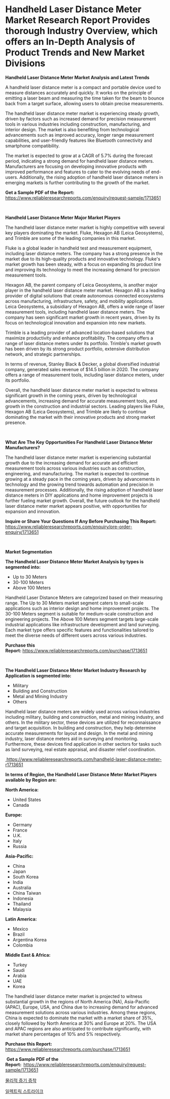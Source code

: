 <p><h1>Handheld Laser Distance Meter Market Research Report Provides thorough Industry Overview, which offers an In-Depth Analysis of Product Trends and New Market Divisions</h1></p><p><strong>Handheld Laser Distance Meter Market Analysis and Latest Trends</strong></p>
<p><p>A handheld laser distance meter is a compact and portable device used to measure distances accurately and quickly. It works on the principle of emitting a laser beam and measuring the time taken for the beam to bounce back from a target surface, allowing users to obtain precise measurements.</p><p>The handheld laser distance meter market is experiencing steady growth, driven by factors such as increased demand for precision measurement tools in various industries including construction, manufacturing, and interior design. The market is also benefiting from technological advancements such as improved accuracy, longer range measurement capabilities, and user-friendly features like Bluetooth connectivity and smartphone compatibility.</p><p>The market is expected to grow at a CAGR of 5.7% during the forecast period, indicating a strong demand for handheld laser distance meters. Manufacturers are focusing on developing innovative products with improved performance and features to cater to the evolving needs of end-users. Additionally, the rising adoption of handheld laser distance meters in emerging markets is further contributing to the growth of the market.</p></p>
<p><strong>Get a Sample PDF of the Report:&nbsp;</strong> <a href="https://www.reliableresearchreports.com/enquiry/request-sample/1713651">https://www.reliableresearchreports.com/enquiry/request-sample/1713651</a></p>
<p>&nbsp;</p>
<p><strong>Handheld Laser Distance Meter Major Market Players</strong></p>
<p><p>The handheld laser distance meter market is highly competitive with several key players dominating the market. Fluke, Hexagon AB (Leica Geosystems), and Trimble are some of the leading companies in this market.</p><p>Fluke is a global leader in handheld test and measurement equipment, including laser distance meters. The company has a strong presence in the market due to its high-quality products and innovative technology. Fluke's market growth has been steady, with a focus on expanding its product line and improving its technology to meet the increasing demand for precision measurement tools.</p><p>Hexagon AB, the parent company of Leica Geosystems, is another major player in the handheld laser distance meter market. Hexagon AB is a leading provider of digital solutions that create autonomous connected ecosystems across manufacturing, infrastructure, safety, and mobility applications. Leica Geosystems, a subsidiary of Hexagon AB, offers a wide range of laser measurement tools, including handheld laser distance meters. The company has seen significant market growth in recent years, driven by its focus on technological innovation and expansion into new markets.</p><p>Trimble is a leading provider of advanced location-based solutions that maximize productivity and enhance profitability. The company offers a range of laser distance meters under its portfolio. Trimble's market growth has been driven by its strong product portfolio, extensive distribution network, and strategic partnerships.</p><p>In terms of revenue, Stanley Black & Decker, a global diversified industrial company, generated sales revenue of $14.5 billion in 2020. The company offers a range of measurement tools, including laser distance meters, under its portfolio.</p><p>Overall, the handheld laser distance meter market is expected to witness significant growth in the coming years, driven by technological advancements, increasing demand for accurate measurement tools, and growth in the construction and industrial sectors. Leading players like Fluke, Hexagon AB (Leica Geosystems), and Trimble are likely to continue dominating the market with their innovative products and strong market presence.</p></p>
<p>&nbsp;</p>
<p><strong>What Are The Key Opportunities For Handheld Laser Distance Meter Manufacturers?</strong></p>
<p><p>The handheld laser distance meter market is experiencing substantial growth due to the increasing demand for accurate and efficient measurement tools across various industries such as construction, engineering, and manufacturing. The market is expected to continue growing at a steady pace in the coming years, driven by advancements in technology and the growing trend towards automation and precision in measurement processes. Additionally, the rising adoption of handheld laser distance meters in DIY applications and home improvement projects is further fueling market growth. Overall, the future outlook for the handheld laser distance meter market appears positive, with opportunities for expansion and innovation.</p></p>
<p><strong>Inquire or Share Your Questions If Any Before Purchasing This Report:</strong> <a href="https://www.reliableresearchreports.com/enquiry/pre-order-enquiry/1713651">https://www.reliableresearchreports.com/enquiry/pre-order-enquiry/1713651</a></p>
<p>&nbsp;</p>
<p><strong>Market Segmentation</strong></p>
<p><strong>The Handheld Laser Distance Meter Market Analysis by types is segmented into:</strong></p>
<p><ul><li>Up to 30 Meters</li><li>30-100 Meters</li><li>Above 100 Meters</li></ul></p>
<p><p>Handheld Laser Distance Meters are categorized based on their measuring range. The Up to 30 Meters market segment caters to small-scale applications such as interior design and home improvement projects. The 30-100 Meters segment is suitable for medium-scale construction and engineering projects. The Above 100 Meters segment targets large-scale industrial applications like infrastructure development and land surveying. Each market type offers specific features and functionalities tailored to meet the diverse needs of different users across various industries.</p></p>
<p><strong>Purchase this Report:&nbsp;</strong><a href="https://www.reliableresearchreports.com/purchase/1713651">https://www.reliableresearchreports.com/purchase/1713651</a></p>
<p>&nbsp;</p>
<p><strong>The Handheld Laser Distance Meter Market Industry Research by Application is segmented into:</strong></p>
<p><ul><li>Military</li><li>Building and Construction</li><li>Metal and Mining Industry</li><li>Others</li></ul></p>
<p><p>Handheld laser distance meters are widely used across various industries including military, building and construction, metal and mining industry, and others. In the military sector, these devices are utilized for reconnaissance and target acquisition. In building and construction, they help determine accurate measurements for layout and design. In the metal and mining industry, laser distance meters aid in surveying and monitoring. Furthermore, these devices find application in other sectors for tasks such as land surveying, real estate appraisal, and disaster relief coordination.</p></p>
<p><a href="https://www.reliableresearchreports.com/handheld-laser-distance-meter-r1713651">&nbsp;https://www.reliableresearchreports.com/handheld-laser-distance-meter-r1713651</a></p>
<p><strong>In terms of Region, the Handheld Laser Distance Meter Market Players available by Region are:</strong></p>
<p>
    <p> <strong> North America: </strong>
        <ul>
            <li>United States</li>
            <li>Canada</li>
        </ul>
        </p> 
    <p> <strong> Europe: </strong>
        <ul>
            <li>Germany</li>
            <li>France</li>
            <li>U.K.</li>
            <li>Italy</li>
            <li>Russia</li>
        </ul>
        </p> 
    <p> <strong> Asia-Pacific: </strong>
        <ul>
            <li>China</li>
            <li>Japan</li>
            <li>South Korea</li>
            <li>India</li>
            <li>Australia</li>
            <li>China Taiwan</li>
            <li>Indonesia</li>
            <li>Thailand</li>
            <li>Malaysia</li>
        </ul>
        </p> 
    <p> <strong> Latin America: </strong>
        <ul>
            <li>Mexico</li>
            <li>Brazil</li>
            <li>Argentina Korea</li>
            <li>Colombia</li>
        </ul>
        </p> 
    <p> <strong> Middle East & Africa: </strong>
        <ul>
            <li>Turkey</li>
            <li>Saudi</li>
            <li>Arabia</li>
            <li>UAE</li>
            <li>Korea</li>
        </ul>
    </p>
    </p>
<p><p>The handheld laser distance meter market is projected to witness substantial growth in the regions of North America (NA), Asia-Pacific (APAC), Europe, USA, and China due to increasing demand for advanced measurement solutions across various industries. Among these regions, China is expected to dominate the market with a market share of 35%, closely followed by North America at 30% and Europe at 20%. The USA and APAC regions are also anticipated to contribute significantly, with market share percentages of 10% and 5% respectively.</p></p>
<p><strong>Purchase this Report: </strong><a href="https://www.reliableresearchreports.com/purchase/1713651">https://www.reliableresearchreports.com/purchase/1713651</a></p>
<p>&nbsp;<strong>Get a Sample PDF of the Report:&nbsp;&nbsp;</strong><a href="https://www.reliableresearchreports.com/enquiry/request-sample/1713651">https://www.reliableresearchreports.com/enquiry/request-sample/1713651</a></p>
<p><strong></strong></p>
<p><p><a href="https://medium.com/@lilmama456456/%EB%AC%BC%EB%A6%AC%EC%A6%9D%EC%B0%A9-%EC%A6%9D%EC%B0%A9-%EC%8B%9C%EC%9E%A5-%EA%B7%9C%EB%AA%A8%EB%8A%94-%EA%B8%80%EB%A1%9C%EB%B2%8C-%EC%82%B0%EC%97%85%EC%97%90%EC%84%9C-%EC%B5%9C%EC%A0%81%EC%9D%98-%EB%A7%88%EC%BC%80%ED%8C%85-%EC%B1%84%EB%84%90%EC%9D%84-%EB%B3%B4%EC%97%AC%EC%A4%80%EB%8B%A4-98aeda47d6f3">물리적 증기 증착</a></p><p><a href="https://medium.com/@minimini78678/%EC%9D%BC%EB%A0%89%ED%8A%B8%EB%A6%AD-%EC%8A%A4%ED%8A%B8%EB%9D%BC%EC%9D%B4%ED%81%AC-%EC%8B%9C%EC%9E%A5-%EC%A0%90%EC%9C%A0%EC%9C%A8-%EC%A7%84%ED%99%94-%EB%B0%8F-%EC%8B%9C%EC%9E%A5-%EC%84%B1%EC%9E%A5-%ED%8A%B8%EB%A0%8C%EB%93%9C-2024-2031-c059c26fe96f">일렉트릭 스트라이크</a></p></p>